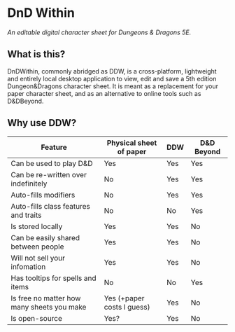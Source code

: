 # DnD Within

*An editable digital character sheet for Dungeons & Dragons 5E.*

## What is this?

DnDWithin, commonly abridged as DDW, is a cross-platform, lightweight and entirely local desktop application to view, edit and save a 5th edition Dungeon&Dragons character sheet. It is meant as a replacement for your paper character sheet, and as an alternative to online tools such as D&DBeyond.

## Why use DDW?
| Feature                                    | Physical sheet of paper    | DDW | D&D Beyond |
| ------------------------------------------ | -------------------------- | --- | ---------- |
| Can be used to play D&D                    | Yes                        | Yes | Yes        |
| Can be re-written over indefinitely        | No                         | Yes | Yes        |
| Auto-fills modifiers                       | No                         | Yes | Yes        |
| Auto-fills class features and traits       | No                         | No  | Yes        |
| Is stored locally                          | Yes                        | Yes | No         |
| Can be easily shared between people        | Yes                        | Yes | No         |
| Will not sell your infomation              | Yes                        | Yes | No         |
| Has tooltips for spells and items          | No                         | No  | Yes        |
| Is free no matter how many sheets you make | Yes (+paper costs I guess) | Yes | No         |
| Is open-source                             | Yes?                       | Yes | No         |
